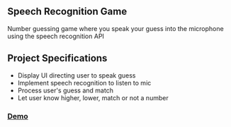 ## Speech Recognition Game

Number guessing game where you speak your guess into the microphone using the speech recognition API

## Project Specifications

- Display UI directing user to speak guess
- Implement speech recognition to listen to mic
- Process user's guess and match
- Let user know higher, lower, match or not a number

<h3><a href="https://starchitect-speech-recognition.netlify.app/">Demo</a></h3>
